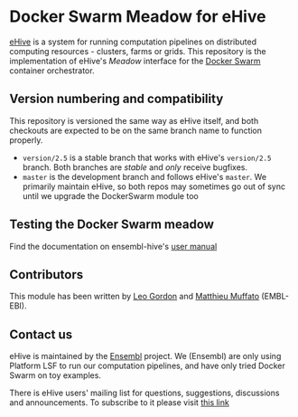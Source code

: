 
Docker Swarm Meadow for eHive
==============================

[eHive](https://github.com/Ensembl/ensembl-hive) is a system for running computation pipelines on distributed computing resources - clusters, farms or grids.
This repository is the implementation of eHive's _Meadow_ interface for the [Docker Swarm](https://docs.docker.com/engine/swarm/swarm-tutorial/) container orchestrator.

Version numbering and compatibility
-----------------------------------

This repository is versioned the same way as eHive itself, and both
checkouts are expected to be on the same branch name to function properly.
* `version/2.5` is a stable branch that works with eHive's `version/2.5`
  branch. Both branches are _stable_ and _only_ receive bugfixes.
* `master` is the development branch and follows eHive's `master`. We
  primarily maintain eHive, so both repos may sometimes go out of sync
  until we upgrade the DockerSwarm module too

Testing the Docker Swarm meadow
-------------------------------

Find the documentation on ensembl-hive's [user
manual](http://ensembl-hive.readthedocs.io/en/master/contrib/docker-swarm/tutorial.html)

Contributors
------------

This module has been written by [Leo Gordon](https://github.com/ens-lg4)
and [Matthieu Muffato](https://github.com/ensemblorg) (EMBL-EBI).


Contact us
----------

eHive is maintained by the [Ensembl](http://www.ensembl.org/info/about/) project.
We (Ensembl) are only using Platform LSF to run our computation
pipelines, and have only tried Docker Swarm on toy examples.

There is eHive users' mailing list for questions, suggestions, discussions and announcements.
To subscribe to it please visit [this link](http://listserver.ebi.ac.uk/mailman/listinfo/ehive-users)

